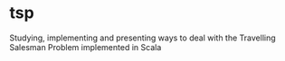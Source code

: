 # tsp
Studying, implementing and presenting ways to deal with the Travelling Salesman Problem
implemented in Scala